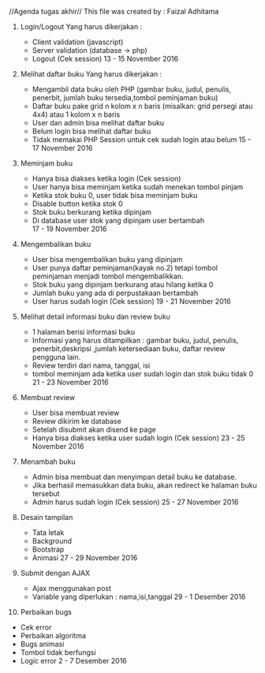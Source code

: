 //Agenda tugas akhir//
This file was created by : Faizal Adhitama

1. Login/Logout
   Yang harus dikerjakan :
   - Client validation (javascript)
   - Server validation (database -> php)
   - Logout (Cek session)
   13 - 15 November 2016

2. Melihat daftar buku
   Yang harus dikerjakan :
   - Mengambil data buku oleh PHP
     (gambar buku, judul, penulis, penerbit,
      jumlah buku tersedia,tombol peminjaman buku)
   - Daftar buku pake grid n kolom x n baris 
     (misalkan: grid persegi atau 4x4) atau 
     1 kolom x n baris
   - User dan admin bisa melihat daftar buku
   - Belum login bisa melihat daftar buku
   - Tidak memakai PHP Session untuk cek sudah login
     atau belum
   15 - 17 November 2016

3. Meminjam buku
   - Hanya bisa diakses ketika login (Cek session)
   - User hanya bisa meminjam ketika sudah menekan
     tombol pinjam
   - Ketika stok buku 0, user tidak bisa meminjam buku
   - Disable button ketika stok 0
   - Stok buku berkurang ketika dipinjam
   - Di database user stok yang dipinjam user bertambah    
   17 - 19 November 2016

4. Mengembalikan buku
   - User bisa mengembalikan buku yang dipinjam
   - User punya daftar peminjaman(kayak no.2) tetapi
     tombol peminjaman menjadi tombol mengembalikkan.
   - Stok buku yang dipinjam berkurang atau hilang ketika
     0
   - Jumlah buku yang ada di perpustakaan bertambah
   - User harus sudah login (Cek session)
   19 - 21 November 2016

5. Melihat detail informasi buku dan review buku
   - 1 halaman berisi informasi buku
   - Informasi yang harus ditampilkan : 
     gambar buku, judul, penulis, penerbit,deskripsi
     ,jumlah ketersediaan buku, daftar review pengguna
     lain.
   - Review terdiri dari nama, tanggal, isi
   - tombol meminjam ada ketika user sudah login
     dan stok buku tidak 0   
   21 - 23 November 2016   

6. Membuat review
   - User bisa membuat review
   - Review dikirim ke database
   - Setelah disubmit akan disend ke page
   - Hanya bisa diakses ketika user sudah login 
     (Cek session)
   23 - 25 November 2016

7. Menambah buku
   - Admin bisa membuat dan menyimpan detail buku
     ke database.
   - Jika berhasil memasukkan data buku, akan redirect
     ke halaman buku tersebut
   - Admin harus sudah login
     (Cek session)
   25 - 27 November 2016

8. Desain tampilan
   - Tata letak
   - Background
   - Bootstrap
   - Animasi
   27 - 29 November 2016

9. Submit dengan AJAX
   - Ajax menggunakan post
   - Variable yang diperlukan :
     nama,isi,tanggal
   29 - 1 Desember 2016

10. Perbaikan bugs
   - Cek error
   - Perbaikan algoritma
   - Bugs animasi
   - Tombol tidak berfungsi
   - Logic error
   2 - 7 Desember 2016